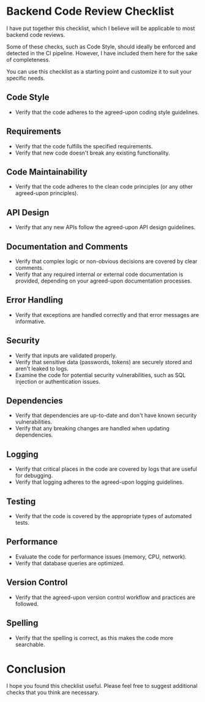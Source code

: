 # Backend Code Review Checklist

I have put together this checklist, which I believe will be applicable to most backend code reviews.

Some of these checks, such as Code Style, should ideally be enforced and detected in the CI pipeline. However, I have included them here for the sake of completeness.

You can use this checklist as a starting point and customize it to suit your specific needs.

## Code Style

- Verify that the code adheres to the agreed-upon coding style guidelines.

## Requirements

- Verify that the code fulfills the specified requirements.
- Verify that new code doesn't break any existing functionality.

## Code Maintainability

- Verify that the code adheres to the clean code principles (or any other agreed-upon principles).

## API Design

- Verify that any new APIs follow the agreed-upon API design guidelines.

## Documentation and Comments

- Verify that complex logic or non-obvious decisions are covered by clear comments.
- Verify that any required internal or external code documentation is provided, depending on your agreed-upon documentation processes.

## Error Handling

- Verify that exceptions are handled correctly and that error messages are informative.

## Security

- Verify that inputs are validated properly.
- Verify that sensitive data (passwords, tokens) are securely stored and aren't leaked to logs.
- Examine the code for potential security vulnerabilities, such as SQL injection or authentication issues.

## Dependencies

- Verify that dependencies are up-to-date and don't have known security vulnerabilities.
- Verify that any breaking changes are handled when updating dependencies.

## Logging

- Verify that critical places in the code are covered by logs that are useful for debugging.
- Verify that logging adheres to the agreed-upon logging guidelines.

## Testing

- Verify that the code is covered by the appropriate types of automated tests.

## Performance

- Evaluate the code for performance issues (memory, CPU, network).
- Verify that database queries are optimized.

## Version Control

- Verify that the agreed-upon version control workflow and practices are followed.

## Spelling

- Verify that the spelling is correct, as this makes the code more searchable.

# Conclusion

I hope you found this checklist useful. Please feel free to suggest additional checks that you think are necessary.